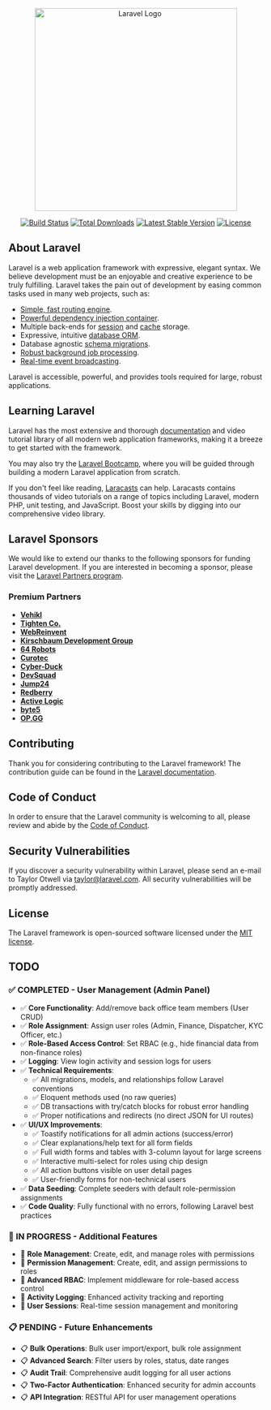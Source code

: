 <p align="center"><a href="https://laravel.com" target="_blank"><img src="https://raw.githubusercontent.com/laravel/art/master/logo-lockup/5%20SVG/2%20CMYK/1%20Full%20Color/laravel-logolockup-cmyk-red.svg" width="400" alt="Laravel Logo"></a></p>

<p align="center">
<a href="https://github.com/laravel/framework/actions"><img src="https://github.com/laravel/framework/workflows/tests/badge.svg" alt="Build Status"></a>
<a href="https://packagist.org/packages/laravel/framework"><img src="https://img.shields.io/packagist/dt/laravel/framework" alt="Total Downloads"></a>
<a href="https://packagist.org/packages/laravel/framework"><img src="https://img.shields.io/packagist/v/laravel/framework" alt="Latest Stable Version"></a>
<a href="https://packagist.org/packages/laravel/framework"><img src="https://img.shields.io/packagist/l/laravel/framework" alt="License"></a>
</p>

## About Laravel

Laravel is a web application framework with expressive, elegant syntax. We believe development must be an enjoyable and creative experience to be truly fulfilling. Laravel takes the pain out of development by easing common tasks used in many web projects, such as:

-   [Simple, fast routing engine](https://laravel.com/docs/routing).
-   [Powerful dependency injection container](https://laravel.com/docs/container).
-   Multiple back-ends for [session](https://laravel.com/docs/session) and [cache](https://laravel.com/docs/cache) storage.
-   Expressive, intuitive [database ORM](https://laravel.com/docs/eloquent).
-   Database agnostic [schema migrations](https://laravel.com/docs/migrations).
-   [Robust background job processing](https://laravel.com/docs/queues).
-   [Real-time event broadcasting](https://laravel.com/docs/broadcasting).

Laravel is accessible, powerful, and provides tools required for large, robust applications.

## Learning Laravel

Laravel has the most extensive and thorough [documentation](https://laravel.com/docs) and video tutorial library of all modern web application frameworks, making it a breeze to get started with the framework.

You may also try the [Laravel Bootcamp](https://bootcamp.laravel.com), where you will be guided through building a modern Laravel application from scratch.

If you don't feel like reading, [Laracasts](https://laracasts.com) can help. Laracasts contains thousands of video tutorials on a range of topics including Laravel, modern PHP, unit testing, and JavaScript. Boost your skills by digging into our comprehensive video library.

## Laravel Sponsors

We would like to extend our thanks to the following sponsors for funding Laravel development. If you are interested in becoming a sponsor, please visit the [Laravel Partners program](https://partners.laravel.com).

### Premium Partners

-   **[Vehikl](https://vehikl.com/)**
-   **[Tighten Co.](https://tighten.co)**
-   **[WebReinvent](https://webreinvent.com/)**
-   **[Kirschbaum Development Group](https://kirschbaumdevelopment.com)**
-   **[64 Robots](https://64robots.com)**
-   **[Curotec](https://www.curotec.com/services/technologies/laravel/)**
-   **[Cyber-Duck](https://cyber-duck.co.uk)**
-   **[DevSquad](https://devsquad.com/hire-laravel-developers)**
-   **[Jump24](https://jump24.co.uk)**
-   **[Redberry](https://redberry.international/laravel/)**
-   **[Active Logic](https://activelogic.com)**
-   **[byte5](https://byte5.de)**
-   **[OP.GG](https://op.gg)**

## Contributing

Thank you for considering contributing to the Laravel framework! The contribution guide can be found in the [Laravel documentation](https://laravel.com/docs/contributions).

## Code of Conduct

In order to ensure that the Laravel community is welcoming to all, please review and abide by the [Code of Conduct](https://laravel.com/docs/contributions#code-of-conduct).

## Security Vulnerabilities

If you discover a security vulnerability within Laravel, please send an e-mail to Taylor Otwell via [taylor@laravel.com](mailto:taylor@laravel.com). All security vulnerabilities will be promptly addressed.

## License

The Laravel framework is open-sourced software licensed under the [MIT license](https://opensource.org/licenses/MIT).

## TODO

### ✅ COMPLETED - User Management (Admin Panel)

-   ✅ **Core Functionality**: Add/remove back office team members (User CRUD)
-   ✅ **Role Assignment**: Assign user roles (Admin, Finance, Dispatcher, KYC Officer, etc.)
-   ✅ **Role-Based Access Control**: Set RBAC (e.g., hide financial data from non-finance roles)
-   ✅ **Logging**: View login activity and session logs for users
-   ✅ **Technical Requirements**:
    -   ✅ All migrations, models, and relationships follow Laravel conventions
    -   ✅ Eloquent methods used (no raw queries)
    -   ✅ DB transactions with try/catch blocks for robust error handling
    -   ✅ Proper notifications and redirects (no direct JSON for UI routes)
-   ✅ **UI/UX Improvements**:
    -   ✅ Toastify notifications for all admin actions (success/error)
    -   ✅ Clear explanations/help text for all form fields
    -   ✅ Full width forms and tables with 3-column layout for large screens
    -   ✅ Interactive multi-select for roles using chip design
    -   ✅ All action buttons visible on user detail pages
    -   ✅ User-friendly forms for non-technical users
-   ✅ **Data Seeding**: Complete seeders with default role-permission assignments
-   ✅ **Code Quality**: Fully functional with no errors, following Laravel best practices

### 🔄 IN PROGRESS - Additional Features

-   🔄 **Role Management**: Create, edit, and manage roles with permissions
-   🔄 **Permission Management**: Create, edit, and assign permissions to roles
-   🔄 **Advanced RBAC**: Implement middleware for role-based access control
-   🔄 **Activity Logging**: Enhanced activity tracking and reporting
-   🔄 **User Sessions**: Real-time session management and monitoring

### 📋 PENDING - Future Enhancements

-   📋 **Bulk Operations**: Bulk user import/export, bulk role assignment
-   📋 **Advanced Search**: Filter users by roles, status, date ranges
-   📋 **Audit Trail**: Comprehensive audit logging for all user actions
-   📋 **Two-Factor Authentication**: Enhanced security for admin accounts
-   📋 **API Integration**: RESTful API for user management operations
